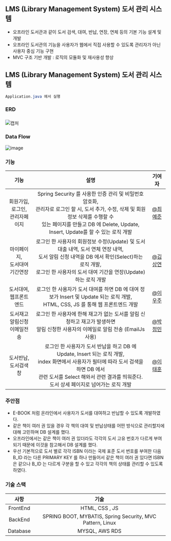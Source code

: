 ## LMS (Library Management System) 도서 관리 시스템
- 오프라인 도서관과 같이 도서 검색, 대여, 반납, 연장, 연체 등의 기본 기능 설계 및 개발
- 오프라인 도서관의 기능을 사용자가 웹에서 직접 사용할 수 있도록 관리자가 아닌 사용자 중심 기능 구현
- MVC 구조 기반 개발 : 로직의 모듈화 및 재사용성 향상

### 
## LMS (Library Management System) 도서 관리 시스템

```java spring boot
Application.java 에서 실행
```
### ERD
###
![캡처](https://user-images.githubusercontent.com/46439700/137826263-0c4a0df1-46d1-48e3-9bb7-21f36dafd0c4.PNG)
### 
### Data Flow
![image](https://user-images.githubusercontent.com/46439700/137826687-b7c5552c-9d5b-4ef4-ad72-da71200a9917.png)
### 
### 기능
|기능|설명|기여자|
|:---:|:---:|:----:|
|회원가입,</br>로그인,</br>관리자페이지|Spring Security 를 사용한 인증 관리 및 비밀번호 암호화,</br>관리자로 로그인 할 시, 도서 추가, 수정, 삭제 및 회원 정보 삭제를 수행할 수</br> 있는 페이지를 만들고 DB 에 Delete, Update, Insert, Update를 할 수 있는 로직 개발|[@최예준](http://www.google.co.kr)|
|마이페이지,</br>도서대여기간연장|로그인 한 사용자의 회원정보 수정(Update) 및 도서 대출 내역, 도서 연체 연장 내역,</br>도서 알림 신청 내역을 DB 에서 확인(Select)하는 로직 개발,</br>로그인 한 사용자의 도서 대여 기간을 연장(Update) 하는 로직 개발|[@김상연](https://github.com/cafe9210)|
|도서대여,</br>웹프론트엔드|로그인 한 사용자가 도서 대여를 하면 DB 에 대여 정보가 Insert 및 Update 되는 로직 개발,</br>HTML, CSS, JS 를 통해 웹 프론트엔드 개발|[@이우주](https://github.com/leewoojju)|
|도서재고알림신청</br>이메일전송|로그인 한 사용자에 한해 재고가 없는 도서를 알림 신청하고 재고가 발생하면</br>알림 신청한 사용자의 이메일로 알림 전송 (EmailJs 사용)|[@박정민](https://github.com/qwa310)|
|도서반납,</br>도서검색창|로그인 한 사용자가 도서 반납을 하고 DB 에 Update, Insert 되는 로직 개발,</br>index 화면에서 사용자가 필터에 따라 도서 검색을 하면 DB 에서 </br>관련 도서를 Select 해와서 관련 결과를 띄워준다.</br>도서 상세 페이지로 넘어가는 로직 개발|[@이태훈](https://github.com/taehoon95)|
### 
### 주안점
- E-BOOK 처럼 온라인에서 사용자가 도서를 대여하고 반납할 수 있도록 개발하였다.
- 같은 책이 여러 권 있을 경우 각 책의 대여 및 반납상태를 어떤 방식으로 관리할지에 대해 고민하며 DB 설계를 했다. 
- 오프라인에서는 같은 책이 여러 권 있더라도 각각의 도서 고유 번호가 다르게 부여 되기 때문에 이것을 참고해서 DB 설계를 했다.
- 우선 기본적으로 도서 별로 각각 ISBN 이라는 국제 표준 도서 번호를 부여한 다음 B_ID 라는 다른 PRIMARY KEY 를 하나 만들어서 같은 책이 여러 권 있다면 ISBN 은 같으나 B_ID 는 다르게 구분을 할 수 있고 각각의 책의 상태를 관리할 수 있도록 하였다.
### 
### 기술 스택
|사항|기술|
|:---:|:---:|
|FrontEnd|HTML, CSS , JS|
|BackEnd|SPRING BOOT, MYBATIS, Spring Security, MVC Pattern, Linux|
|Database|MYSQL, AWS RDS|
